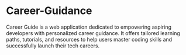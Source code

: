 # Career-Guidance
Career Guide is a web application dedicated to empowering aspiring developers with personalized career guidance. It offers tailored learning paths, tutorials, and resources to help users master coding skills and successfully launch their tech careers.
